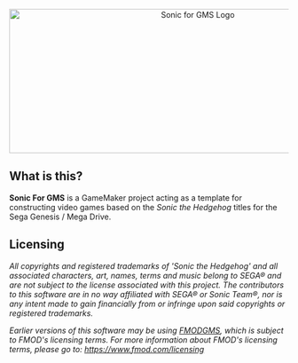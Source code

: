 <p align="center"><img src="https://github.com/VectorSatyr/sonic-for-gms/blob/main/images/sonicgms-full-color-transparent.png" alt="Sonic for GMS Logo" width="664px" height="260px"/></p>

## What is this?

**Sonic For GMS** is a GameMaker project acting as a template for constructing video games based on the *Sonic the Hedgehog* titles for the Sega Genesis / Mega Drive.

## Licensing

*All copyrights and registered trademarks of 'Sonic the Hedgehog' and all associated characters, art, names, terms and music belong to SEGA® and are not subject to the license associated with this project. The contributors to this software are in no way affiliated with SEGA® or Sonic Team®, nor is any intent made to gain financially from or infringe upon said copyrights or registered trademarks.*

*Earlier versions of this software may be using [FMODGMS](https://github.com/mstop4/FMODGMS), which is subject to FMOD's licensing terms. For more information about FMOD's licensing terms, please go to: https://www.fmod.com/licensing*
